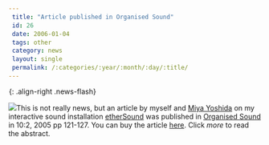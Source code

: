 ```yaml
---
 title: "Article published in Organised Sound"
 id: 26
 date: 2006-01-04
 tags: other
 category: news
 layout: single
 permalink: /:categories/:year/:month/:day/:title/
---
```

![image-right](/assets/images/spacer.gif){: .align-right .news-flash}

<img src="http://assets.cambridge.org/13557718/10/3/cover/13557718_10-3.jpg" height=50% />This is not really news, but an article by myself and <a href="http://www.flatness.net">Miya Yoshida</a> on my interactive sound installation <a href="http://www.henrikfrisk.com/index.jsp?metaId=res&id=proj&field=is_res&query=1">etherSound</a> was published in <a href="http://www.cambridge.org/uk/journals/journal_catalogue.asp?historylinks=ALPHA&amp;mnemonic=OSO">Organised Sound</a> in 10:2, 2005 pp 121-127. You can buy the article <a href="http://journals.cambridge.org/action/displayIssue?jid=OSO&amp;volumeId=10&amp;issueId=02">here</a>. Click <em>more</em> to read the abstract.

